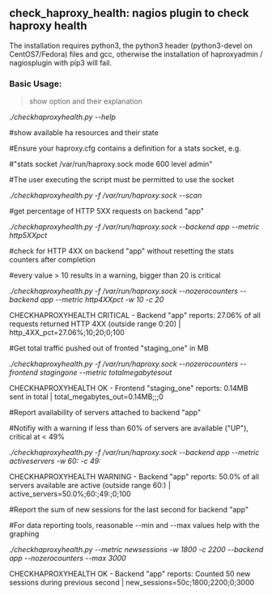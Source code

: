 ## check_haproxy_health: nagios plugin to check haproxy health

The installation requires python3, the python3 header (python3-devel on CentOS7/Fedora) files and gcc, 
otherwise the installation of haproxyadmin / nagiosplugin with pip3 will fail.


### Basic Usage:

> show option and their explanation

_./checkhaproxyhealth.py --help_

#show available ha resources and their state

#Ensure your haproxy.cfg contains a definition for a stats socket, e.g.

#"stats socket /var/run/haproxy.sock mode 600 level admin"

#The user executing the script must be permitted to use the socket


_./checkhaproxyhealth.py -f /var/run/haproxy.sock --scan_

#get percentage of HTTP 5XX requests on backend "app"

_./checkhaproxyhealth.py -f /var/run/haproxy.sock --backend app --metric http5XXpct_

#check for HTTP 4XX on backend "app" without resetting the stats counters after completion

#every value > 10 results in a warning, bigger than 20 is critical

_./checkhaproxyhealth.py -f /var/run/haproxy.sock --nozerocounters --backend app --metric http4XXpct -w 10 -c 20_

CHECKHAPROXYHEALTH CRITICAL - Backend "app" reports: 27.06% of all requests returned HTTP 4XX (outside range 0:20) | http_4XX_pct=27.06%;10;20;0;100


#Get total traffic pushed out of fronted "staging_one" in MB

_./checkhaproxyhealth.py -f /var/run/haproxy.sock --nozerocounters --frontend stagingone --metric totalmegabytesout_

CHECKHAPROXYHEALTH OK - Frontend "staging_one" reports: 0.14MB sent in total | total_megabytes_out=0.14MB;;;0

#Report availability of servers attached to backend "app"

#Notifiy with a warning if less than 60% of servers are available ("UP"), critical at < 49%

_./checkhaproxyhealth.py -f /var/run/haproxy.sock --backend app --metric activeservers -w 60: -c 49:_

  CHECKHAPROXYHEALTH WARNING - Backend "app" reports: 50.0% of all servers available are active (outside range 60:) | active_servers=50.0%;60:;49:;0;100

#Report the sum of new sessions for the last second for backend "app"

#For data reporting tools, reasonable --min and --max values help with the graphing

_./checkhaproxyhealth.py --metric newsessions -w 1800 -c 2200 --backend app --nozerocounters --max 3000_

  CHECKHAPROXYHEALTH OK - Backend "app" reports: Counted 50 new sessions during previous second | new_sessions=50c;1800;2200;0;3000
